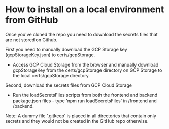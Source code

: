 # How to install on a local environment from GitHub

Once you've cloned the repo you need to download the secrets files that are not stored on Github.

First you need to manually download the GCP Storage key (gcpStorageKey.json) to certs/gcpStorage.

- Access GCP Cloud Storage from the browser and manually download gcpStorageKey from the certs/gcpStorage directory on GCP Storage to the local certs/gcpStorage directory.

Second, download the secrets files from GCP Cloud Storage

- Run the loadSecretsFiles scripts from both the frontend and backend package.json files - type 'npm run loadSecretsFiles' in /frontend and /backend.

Note: A dummy file '.gitkeep' is placed in all directories that contain only secrets and they would not be created in the GitHub repo otherwise.
